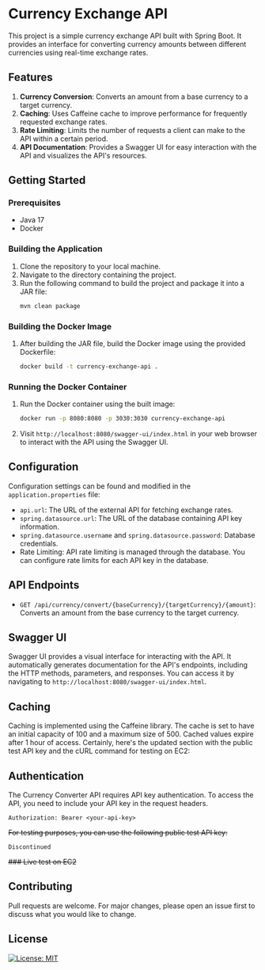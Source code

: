 # Currency Exchange API

This project is a simple currency exchange API built with Spring Boot. It provides an interface for converting currency amounts between different currencies using real-time exchange rates.

## Features

1. **Currency Conversion**: Converts an amount from a base currency to a target currency.
2. **Caching**: Uses Caffeine cache to improve performance for frequently requested exchange rates.
3. **Rate Limiting**: Limits the number of requests a client can make to the API within a certain period.
4. **API Documentation**: Provides a Swagger UI for easy interaction with the API and visualizes the API's resources.

## Getting Started

### Prerequisites

- Java 17
- Docker

### Building the Application

1. Clone the repository to your local machine.
2. Navigate to the directory containing the project.
3. Run the following command to build the project and package it into a JAR file:
   ```sh
   mvn clean package
   ```

### Building the Docker Image

1. After building the JAR file, build the Docker image using the provided Dockerfile:
   ```sh
   docker build -t currency-exchange-api .
   ```

### Running the Docker Container

1. Run the Docker container using the built image:
   ```sh
   docker run -p 8080:8080 -p 3030:3030 currency-exchange-api
   ```

2. Visit `http://localhost:8080/swagger-ui/index.html` in your web browser to interact with the API using the Swagger UI.

## Configuration

Configuration settings can be found and modified in the `application.properties` file:

- `api.url`: The URL of the external API for fetching exchange rates.
- `spring.datasource.url`: The URL of the database containing API key information.
- `spring.datasource.username` and `spring.datasource.password`: Database credentials.
- Rate Limiting: API rate limiting is managed through the database. You can configure rate limits for each API key in the database.

## API Endpoints

- `GET /api/currency/convert/{baseCurrency}/{targetCurrency}/{amount}`: Converts an amount from the base currency to the target currency.

## Swagger UI

Swagger UI provides a visual interface for interacting with the API. It automatically generates documentation for the API's endpoints, including the HTTP methods, parameters, and responses. You can access it by navigating to `http://localhost:8080/swagger-ui/index.html`.

## Caching

Caching is implemented using the Caffeine library. The cache is set to have an initial capacity of 100 and a maximum size of 500. Cached values expire after 1 hour of access.
Certainly, here's the updated section with the public test API key and the cURL command for testing on EC2:

## Authentication

The Currency Converter API requires API key authentication. To access the API, you need to include your API key in the request headers.

```
Authorization: Bearer <your-api-key>
```

~~For testing purposes, you can use the following public test API key:~~ 

```
Discontinued
```
~~### Live test on EC2~~ 

## Contributing

Pull requests are welcome. For major changes, please open an issue first to discuss what you would like to change.

## License

[![License: MIT](https://img.shields.io/badge/License-MIT-yellow.svg)](https://opensource.org/licenses/MIT)
